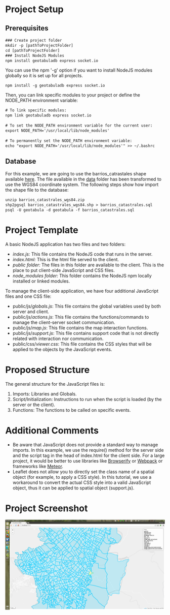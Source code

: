 # Project Setup
## Prerequisites
```
### Create project folder
mkdir -p [pathToProjectFolder]
cd [pathToProjectFolder]
### Install NodeJS Modules
npm install geotabuladb express socket.io
```
You can use the npm '-g' option if you want to install NodeJS modules globally so it is set up for all projects.
```
npm install -g geotabuladb express socket.io
```
Then, you can link specific modules to your project or define the NODE_PATH environment variable:
```
# To link specific modules:
npm link geotabuladb express socket.io

# To set the NODE_PATH environment variable for the current user:
export NODE_PATH='/usr/local/lib/node_modules'

# To permanently set the NODE_PATH environment variable:
echo "export NODE_PATH='/usr/local/lib/node_modules'" >> ~/.bashrc
```
## Database
For this example, we are going to use the barrios_catrastales shape available [here](https://sites.google.com/site/seriescol/shapes). The file available in the [data](data) folder has been transformed to use the WGS84 coordinate system. The following steps show how import the shape file to the database:
```
unzip barrios_catastrales_wgs84.zip
shp2pgsql barrios_catastrales_wgs84.shp > barrios_catastrales.sql
psql -U geotabula -d geotabula -f barrios_catastrales.sql
```
# Project Template
A basic NodeJS application has two files and two folders:

- *index.js:* This file contains the NodeJS code that runs in the server.
- *index.html:* This is the html file served to the client.
- *public folder:* The files in this folder are available to the client. This is the place to put client-side JavaScript and CSS files.
- *node_modules folder:* This folder contains the NodeJS npm locally installed or linked modules.

To manage the client-side application, we have four additional JavaScript files and one CSS file:

- public/js/*globals.js*: This file contains the global variables used by both server and client.
- public/js/*actions.js*: This file contains the functions/commands to manage the client-server socket communication.
- public/js/*map.js*: This file contains the map interaction functions.
- public/js/*support.js*: This file contains support code that is not directly related with interaction nor communication.
- public/css/*viewer.css*: This file contains the CSS styles that will be applied to the objects by the JavaScript events.

# Proposed Structure
The general structure for the JavaScript files is:

1. Imports: Libraries and Globals.
2. Script/Initialization: Instructions to run when the script is loaded (by the server or the client).
3. Functions: The functions to be called on specific events.

# Additional Comments
- Be aware that JavaScript does not provide a standard way to manage imports. In this example, we use the require() method for the server side and the script tag in the head of index.html for the client side. For a large project, it would be better to use libraries like [Browserify](http://browserify.org/) or [Webpack](http://webpack.github.io/) or frameworks like [Meteor](https://www.meteor.com/).
- Leaflet does not allow you to directly set the class name of a spatial object (for example, to apply a CSS style). In this tutorial, we use a workaround to convert the actual CSS style into a valid JavaScript object, thus it can be applied to spatial object (support.js).

# Project Screenshot
![screenshot](data/example.png)


